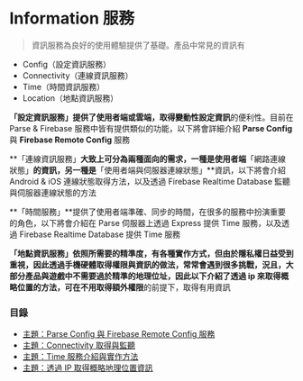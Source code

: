 # Information 服務

> 資訊服務為良好的使用體驗提供了基礎。產品中常見的資訊有
* Config（設定資訊服務）
* Connectivity（連線資訊服務）
* Time（時間資訊服務）
* Location（地點資訊服務）

**「設定資訊服務」**提供了使用者端或雲端，取得**變動性設定資訊**的便利性。目前在 Parse & Firebase 服務中皆有提供類似的功能，以下將會詳細介紹 **Parse Config** 與 **Firebase Remote Config** 服務

**「連線資訊服務」**大致上可分為兩種面向的需求，一種是使用者端**「網路連線狀態」**的資訊，另一種是**「使用者端與伺服器連線狀態」**資訊，以下將會介紹 Android & iOS 連線狀態取得方法，以及透過 Firebase Realtime Database 監聽與伺服器連線狀態的方法

**「時間服務」**提供了使用者端準確、同步的時間，在很多的服務中扮演重要的角色，以下將會介紹在 Parse 伺服器上透過 Express 提供 Time 服務，以及透過 Firebase Realtime Database 提供 Time 服務

**「地點資訊服務」**依照所需要的精準度，有各種實作方式，但由於隱私權日益受到重視，因此透過手機硬體取得權限與資訊的做法，常常會遇到很多挑戰，況且，大部分產品與遊戲中不需要過於精準的地理位址，因此以下介紹了透過 ip 來取得概略位置的方法，可在**不用取得額外權限**的前提下，取得有用資訊

### 目錄

* [主題：Parse Config 與 Firebase Remote Config 服務](service-information/parse-config-and-firebase-remote-config.md) 
* [主題：Connectivity 取得與監聽](service-information/android-and-ios-network-connectivity.md)
* [主題：Time 服務介紹與實作方法](service-information/express-time-service.md)
* [主題：透過 IP 取得概略地理位置資訊](service-information/ip-to-location.md)